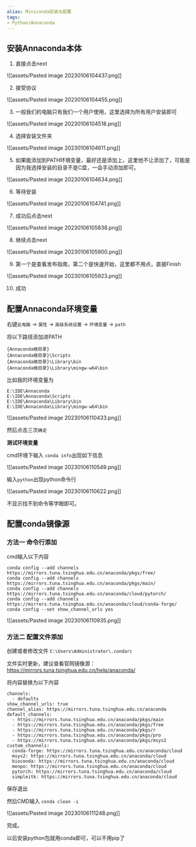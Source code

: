 ```yaml
---
alias: Miniconda安装与配置
tags: 
- Python/Annaconda
---
```



## 安装Annaconda本体

1. 直接点击next

![[assets/Pasted image 20230106104437.png]]

2. 接受协议

![[assets/Pasted image 20230106104455.png]]

3. 一般我们的电脑只有我们一个用户使用，这里选择为所有用户安装即可

![[assets/Pasted image 20230106104518.png]]

4. 选择安装文件夹

![[assets/Pasted image 20230106104611.png]]

5. 如果能添加到PATH环境变量，最好还是添加上，这里他不让添加了，可能是因为我选择安装的目录不是C盘，一会手动添加即可。

![[assets/Pasted image 20230106104634.png]]

6. 等待安装

![[assets/Pasted image 20230106104741.png]]

7. 成功后点击next

![[assets/Pasted image 20230106105838.png]]

8. 继续点击next

![[assets/Pasted image 20230106105900.png]]

9. 第一个是查看发布指南，第二个是快速开始，这里都不用点，直接Finish

![[assets/Pasted image 20230106105923.png]]

10. 成功

## 配置Annaconda环境变量

右键`此电脑` -> `属性` -> `高级系统设置` -> `环境变量` -> `path`

将以下路径添加进PATH

```
{Annaconda根目录}
{Annaconda根目录}\Scripts  
{Annaconda根目录}\Library\bin  
{Annaconda根目录}\Library\mingw-w64\bin
```

比如我的环境变量为

```
E:\IDE\Annaconda
E:\IDE\Annaconda\Scripts
E:\IDE\Annaconda\Library\bin
E:\IDE\Annaconda\Library\mingw-w64\bin
```

![[assets/Pasted image 20230106110433.png]]

然后点击三次`确定`

**测试环境变量**

cmd环境下输入 `conda info`出现如下信息

![[assets/Pasted image 20230106110549.png]]

输入`python`出现python命令行

![[assets/Pasted image 20230106110622.png]]

不显示找不到命令等字眼即可。

## 配置conda镜像源

### 方法一 命令行添加

cmd输入以下内容

```
conda config --add channels https://mirrors.tuna.tsinghua.edu.cn/anaconda/pkgs/free/
conda config --add channels https://mirrors.tuna.tsinghua.edu.cn/anaconda/pkgs/main/
conda config --add channels https://mirrors.tuna.tsinghua.edu.cn/anaconda/cloud/pytorch/
conda config --add channels https://mirrors.tuna.tsinghua.edu.cn/anaconda/cloud/conda-forge/
conda config --set show_channel_urls yes
```

![[assets/Pasted image 20230106110935.png]]


### 方法二 配置文件添加

创建或者修改文件 `C:\Users\Administrator\.condarc`

文件实时更新，建议查看官网镜像源： https://mirrors.tuna.tsinghua.edu.cn/help/anaconda/

将内容替换为以下内容

```text
channels:
  - defaults
show_channel_urls: true
channel_alias: https://mirrors.tuna.tsinghua.edu.cn/anaconda
default_channels:
  - https://mirrors.tuna.tsinghua.edu.cn/anaconda/pkgs/main
  - https://mirrors.tuna.tsinghua.edu.cn/anaconda/pkgs/free
  - https://mirrors.tuna.tsinghua.edu.cn/anaconda/pkgs/r
  - https://mirrors.tuna.tsinghua.edu.cn/anaconda/pkgs/pro
  - https://mirrors.tuna.tsinghua.edu.cn/anaconda/pkgs/msys2
custom_channels:
  conda-forge: https://mirrors.tuna.tsinghua.edu.cn/anaconda/cloud
  msys2: https://mirrors.tuna.tsinghua.edu.cn/anaconda/cloud
  bioconda: https://mirrors.tuna.tsinghua.edu.cn/anaconda/cloud
  menpo: https://mirrors.tuna.tsinghua.edu.cn/anaconda/cloud
  pytorch: https://mirrors.tuna.tsinghua.edu.cn/anaconda/cloud
  simpleitk: https://mirrors.tuna.tsinghua.edu.cn/anaconda/cloud
```

保存退出

然后CMD输入 `conda clean -i` 

![[assets/Pasted image 20230106111248.png]]

完成。

以后安装python包就用conda即可，可以不用pip了